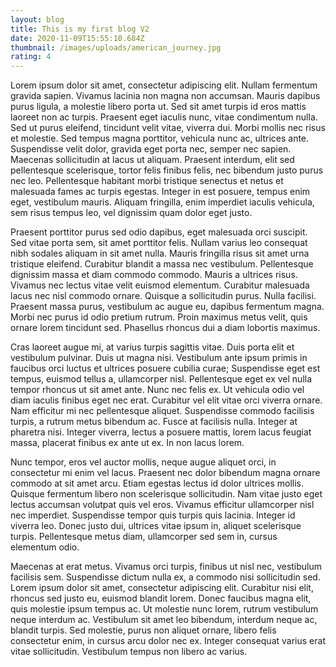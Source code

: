 ```yaml
---
layout: blog
title: This is my first blog V2
date: 2020-11-09T15:55:10.684Z
thumbnail: /images/uploads/american_journey.jpg
rating: 4
---
```

<!--StartFragment-->

Lorem ipsum dolor sit amet, consectetur adipiscing elit. Nullam fermentum gravida sapien. Vivamus lacinia non magna non accumsan. Mauris dapibus purus ligula, a molestie libero porta ut. Sed sit amet turpis id eros mattis laoreet non ac turpis. Praesent eget iaculis nunc, vitae condimentum nulla. Sed ut purus eleifend, tincidunt velit vitae, viverra dui. Morbi mollis nec risus et molestie. Sed tempus magna porttitor, vehicula nunc ac, ultrices ante. Suspendisse velit dolor, gravida eget porta nec, semper nec sapien. Maecenas sollicitudin at lacus ut aliquam. Praesent interdum, elit sed pellentesque scelerisque, tortor felis finibus felis, nec bibendum justo purus nec leo. Pellentesque habitant morbi tristique senectus et netus et malesuada fames ac turpis egestas. Integer in est posuere, tempus enim eget, vestibulum mauris. Aliquam fringilla, enim imperdiet iaculis vehicula, sem risus tempus leo, vel dignissim quam dolor eget justo.

Praesent porttitor purus sed odio dapibus, eget malesuada orci suscipit. Sed vitae porta sem, sit amet porttitor felis. Nullam varius leo consequat nibh sodales aliquam in sit amet nulla. Mauris fringilla risus sit amet urna tristique eleifend. Curabitur blandit a massa nec vestibulum. Pellentesque dignissim massa et diam commodo commodo. Mauris a ultrices risus. Vivamus nec lectus vitae velit euismod elementum. Curabitur malesuada lacus nec nisl commodo ornare. Quisque a sollicitudin purus. Nulla facilisi. Praesent massa purus, vestibulum ac augue eu, dapibus fermentum magna. Morbi nec purus id odio pretium rutrum. Proin maximus metus velit, quis ornare lorem tincidunt sed. Phasellus rhoncus dui a diam lobortis maximus.

Cras laoreet augue mi, at varius turpis sagittis vitae. Duis porta elit et vestibulum pulvinar. Duis ut magna nisi. Vestibulum ante ipsum primis in faucibus orci luctus et ultrices posuere cubilia curae; Suspendisse eget est tempus, euismod tellus a, ullamcorper nisl. Pellentesque eget ex vel nulla tempor rhoncus ut sit amet ante. Nunc nec felis ex. Ut vehicula odio vel diam iaculis finibus eget nec erat. Curabitur vel elit vitae orci viverra ornare. Nam efficitur mi nec pellentesque aliquet. Suspendisse commodo facilisis turpis, a rutrum metus bibendum ac. Fusce at facilisis nulla. Integer at pharetra nisi. Integer viverra, lectus a posuere mattis, lorem lacus feugiat massa, placerat finibus ex ante ut ex. In non lacus lorem.

Nunc tempor, eros vel auctor mollis, neque augue aliquet orci, in consectetur mi enim vel lacus. Praesent nec dolor bibendum magna ornare commodo at sit amet arcu. Etiam egestas lectus id dolor ultrices mollis. Quisque fermentum libero non scelerisque sollicitudin. Nam vitae justo eget lectus accumsan volutpat quis vel eros. Vivamus efficitur ullamcorper nisl nec imperdiet. Suspendisse tempor quis turpis quis lacinia. Integer id viverra leo. Donec justo dui, ultrices vitae ipsum in, aliquet scelerisque turpis. Pellentesque metus diam, ullamcorper sed sem in, cursus elementum odio.

Maecenas at erat metus. Vivamus orci turpis, finibus ut nisl nec, vestibulum facilisis sem. Suspendisse dictum nulla ex, a commodo nisi sollicitudin sed. Lorem ipsum dolor sit amet, consectetur adipiscing elit. Curabitur nisi elit, rhoncus sed justo eu, euismod blandit lorem. Donec faucibus magna elit, quis molestie ipsum tempus ac. Ut molestie nunc lorem, rutrum vestibulum neque interdum ac. Vestibulum sit amet leo bibendum, interdum neque ac, blandit turpis. Sed molestie, purus non aliquet ornare, libero felis consectetur enim, in cursus arcu dolor nec ex. Integer consequat varius erat vitae sollicitudin. Vestibulum tempus non libero ac varius.

<!--EndFragment-->